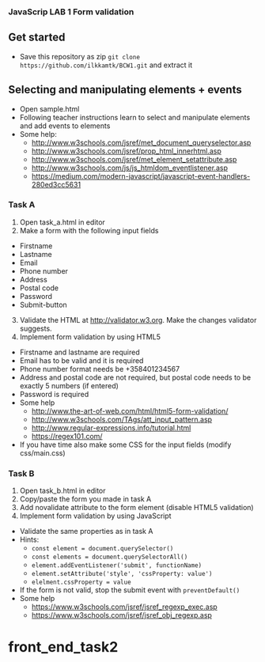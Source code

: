 ### JavaScrip LAB 1 Form validation


## Get started
  * Save this repository as zip `git clone https://github.com/ilkkamtk/BCW1.git` and extract it 

## Selecting and manipulating elements + events
  * Open sample.html
  * Following teacher instructions learn to select and manipulate elements and add events to elements
  * Some help: 
    * http://www.w3schools.com/jsref/met_document_queryselector.asp
    * http://www.w3schools.com/jsref/prop_html_innerhtml.asp
    * http://www.w3schools.com/jsref/met_element_setattribute.asp
    * http://www.w3schools.com/js/js_htmldom_eventlistener.asp
    * https://medium.com/modern-javascript/javascript-event-handlers-280ed3cc5631


### Task A 
1. Open task_a.html in editor
2. Make a form with the following input fields
  * Firstname
  * Lastname
  * Email
  * Phone number 
  * Address
  * Postal code
  * Password
  * Submit-button
3. Validate the HTML at http://validator.w3.org. Make the changes validator suggests.
4. Implement form validation by using HTML5
  * Firstname and lastname are required
  * Email has to be valid and it is required
  * Phone number format needs be +358401234567
  * Address and postal code are not required, but postal code needs to be exactly 5 numbers (if entered)
  * Password is required
  * Some help
    * http://www.the-art-of-web.com/html/html5-form-validation/
    * http://www.w3schools.com/TAgs/att_input_pattern.asp
    * http://www.regular-expressions.info/tutorial.html
    * https://regex101.com/
  * If you have time also make some CSS for the input fields (modify  css/main.css)

### Task B
1. Open task_b.html in editor
2. Copy/paste the form you made in task A
3. Add novalidate attribute to the form element (disable HTML5 validation)
4. Implement form validation by using JavaScript
  * Validate the same properties as in task A
  * Hints:
    * `const element = document.querySelector()`
    * `const elements = document.querySelectorAll()`
    * `element.addEventListener('submit', functionName)`
    * `element.setAttribute('style', 'cssProperty: value')`
    * `elelment.cssProperty = value`
  * If the form is not valid, stop the submit event with `preventDefault()`
  * Some help
    * https://www.w3schools.com/jsref/jsref_regexp_exec.asp
    * https://www.w3schools.com/jsref/jsref_obj_regexp.asp
    
# front_end_task2
